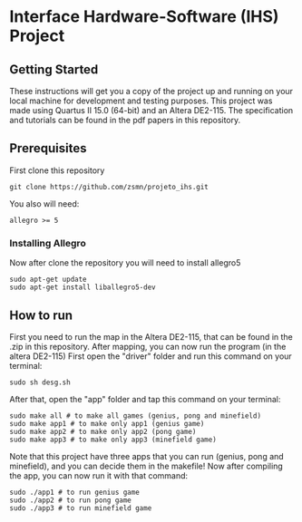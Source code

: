 # Interface Hardware-Software (IHS) Project

## Getting Started

These instructions will get you a copy of the project up and running on your local machine for development and testing purposes.
This project was made using Quartus II 15.0 (64-bit) and an Altera DE2-115.
The specification and tutorials can be found in the pdf papers in this repository.

## Prerequisites

First clone this repository

```
git clone https://github.com/zsmn/projeto_ihs.git
```

You also will need:

```
allegro >= 5
```

### Installing Allegro

Now after clone the repository you will need to install allegro5 

```
sudo apt-get update
sudo apt-get install liballegro5-dev
```

## How to run

First you need to run the map in the Altera DE2-115, that can be found in the .zip in this repository.
After mapping, you can now run the program (in the altera DE2-115)
First open the "driver" folder and run this command on your terminal:

```
sudo sh desg.sh  
```

After that, open the "app" folder and tap this command on your terminal:

```
sudo make all # to make all games (genius, pong and minefield)
sudo make app1 # to make only app1 (genius game)
sudo make app2 # to make only app2 (pong game)
sudo make app3 # to make only app3 (minefield game)
```

Note that this project have three apps that you can run (genius, pong and minefield), and you can decide them in the makefile!
Now after compiling the app, you can now run it with that command:

```
sudo ./app1 # to run genius game
sudo ./app2 # to run pong game
sudo ./app3 # to run minefield game
```
